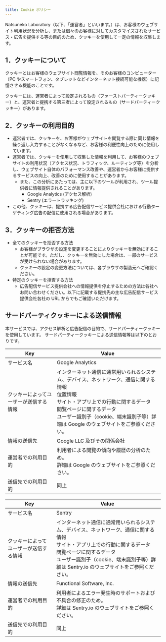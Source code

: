 ```yaml
---
title: Cookie ポリシー
---
```


Natsuneko Laboratory（以下、「運営者」といいます。）は、お客様のウェブサイト利用状況を分析し、または個々のお客様に対してカスタマイズされたサービス・広告を提供する等の目的のため、クッキーを使用して一定の情報を収集します。

## 1．クッキーについて

クッキーとはお客様のウェブサイト閲覧情報を、そのお客様のコンピューター（PC やスマートフォン、タブレットなどインターネット接続可能な機器）に記憶させる機能のことです。

クッキーには、運営者によって設定されるもの（ファーストパーティークッキー）と、運営者と提携する第三者によって設定されるもの（サードパーティークッキー）があります。

## 2．クッキーの利用目的

- 運営者では、クッキーを、お客様がウェブサイトを閲覧する際に同じ情報を繰り返し入力することがなくなるなど、お客様の利便性向上のために使用しています。
- 運営者では、クッキーを使用して収集した情報を利用して、お客様のウェブサイトの利用状況（アクセス状況、トラフィック、ルーティング等）を分析し、ウェブサイト自体のパフォーマンス改善や、運営者からお客様に提供するサービスの向上、改善のために使用することがあります。
  - また、この分析にあたっては、主に以下のツールが利用され、ツール提供者に情報提供されることがあります。
    - Google Analytics (アクセス解析)
    - Sentry (エラートラッキング)
- この他、クッキーは、提携する広告配信サービス提供会社における行動ターゲティング広告の配信に使用される場合があります。

## 3．クッキーの拒否方法

- 全てのクッキーを拒否する方法
  - お客様がブラウザの設定を変更することによりクッキーを無効にすることが可能です。ただし、クッキーを無効にした場合は、一部のサービスが受けられない場合があります。
  - クッキーの設定の変更方法については、各ブラウザの製造元へご確認ください。
- 特定のクッキーを拒否する方法
  - 広告配信サービス提供会社への情報提供を停止するための方法は各社へお問い合わせください。以下に記載する提携先の主な広告配信サービス提供会社各社の URL からでもご確認いただけます。

## サードパーティクッキーによる送信情報

本サービスでは、アクセス解析と広告配信の目的で、サードパーティークッキーを使用しています。
サードパーティークッキーによる送信情報等は以下のとおりです。

| Key                                    | Value                                                                                                                                                                                                                                                                         |
| -------------------------------------- | ----------------------------------------------------------------------------------------------------------------------------------------------------------------------------------------------------------------------------------------------------------------------------- |
| サービス名                             | Google Analytics                                                                                                                                                                                                                                                              |
| クッキーによってユーザーが送信する情報 | インターネット通信に通常用いられるシステム、デバイス、ネットワーク、通信に関する情報 <br />位置情報 <br /> サイト・アプリ上での行動に関するデータ <br /> 閲覧ページに関するデータ <br /> ユーザー識別子（cookie、端末識別子等）詳細は Google のウェブサイトをご参照ください。 |
| 情報の送信先                           | Google LLC 及びその関係会社                                                                                                                                                                                                                                                   |
| 運営者での利用目的                     | 利用者による閲覧の傾向や履歴の分析のため。 <br /> 詳細は Google のウェブサイトをご参照ください。                                                                                                                                                                              |
| 送信先での利用目的                     | 同上                                                                                                                                                                                                                                                                          |

| Key                                    | Value                                                                                                                                                                                                                                                            |
| -------------------------------------- | ---------------------------------------------------------------------------------------------------------------------------------------------------------------------------------------------------------------------------------------------------------------- |
| サービス名                             | Sentry                                                                                                                                                                                                                                                           |
| クッキーによってユーザーが送信する情報 | インターネット通信に通常用いられるシステム、デバイス、ネットワーク、通信に関する情報 <br />サイト・アプリ上での行動に関するデータ <br /> 閲覧ページに関するデータ <br /> ユーザー識別子（cookie、端末識別子等）詳細は Sentry.io のウェブサイトをご参照ください。 |
| 情報の送信先                           | Functional Software, Inc.                                                                                                                                                                                                                                        |
| 運営者での利用目的                     | 利用者によるエラー発生時のサポートおよび不具合の修正のため。 <br /> 詳細は Sentry.io のウェブサイトをご参照ください。                                                                                                                                            |
| 送信先での利用目的                     | 同上                                                                                                                                                                                                                                                             |
